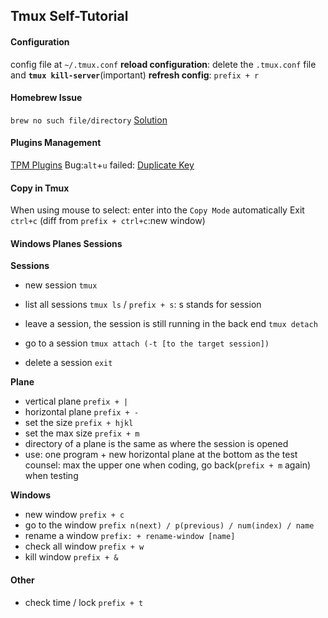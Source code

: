 ## Tmux Self-Tutorial

#### Configuration
config file at `~/.tmux.conf`
**reload configuration**: delete the `.tmux.conf` file and **`tmux kill-server`**(important)
**refresh config**: `prefix + r`

#### Homebrew Issue
`brew no such file/directory`
[Solution](https://stackoverflow.com/questions/54543697/not-able-to-install-anything-because-of-brew-no-such-file-or-directory-error)

#### Plugins Management
[TPM Plugins](https://github.com/tmux-plugins/tpm)
Bug:`alt`+`u` failed: [Duplicate Key](https://github.com/tmux-plugins/tpm/issues/72)


#### Copy in Tmux
When using mouse to select: enter into the `Copy Mode` automatically
Exit `ctrl+c` (diff from `prefix + ctrl+c`:new window)


#### Windows Planes Sessions
**Sessions**
- new session `tmux`
- list all sessions `tmux ls` / `prefix + s`: s stands for session
- leave a session, the session is still running in the back end `tmux detach`

- go to a session `tmux attach (-t [to the target session])`

- delete a session `exit`

**Plane**
- vertical plane `prefix + |`
- horizontal plane `prefix + -`
- set the size `prefix + hjkl`
- set the max size `prefix + m`
- directory of a plane is the same as where the session is opened
- use: one program + new horizontal plane at the bottom as the test counsel: max the upper one when coding, go back(`prefix + m` again) when testing

**Windows**
- new window `prefix + c`
- go to the window `prefix n(next) / p(previous) / num(index) / name`
- rename a window `prefix: + rename-window [name]`
- check all window `prefix + w`
- kill window `prefix + &`


#### Other
- check time / lock `prefix + t`
